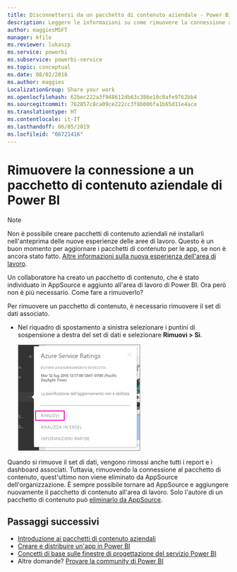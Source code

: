 ```yaml
---
title: Disconnettersi da un pacchetto di contenuto aziendale - Power BI
description: Leggere le informazioni su come rimuovere la connessione a un pacchetto di contenuto aziendale eliminando il relativo set di dati in Power BI.
author: maggiesMSFT
manager: kfile
ms.reviewer: lukaszp
ms.service: powerbi
ms.subservice: powerbi-service
ms.topic: conceptual
ms.date: 08/02/2018
ms.author: maggies
LocalizationGroup: Share your work
ms.openlocfilehash: 62bec222a3f948612db63c386e10c0afe9762bb4
ms.sourcegitcommit: 762857c8ca09ce222cc3f8b006fa1b65d11e4ace
ms.translationtype: HT
ms.contentlocale: it-IT
ms.lasthandoff: 06/05/2019
ms.locfileid: "66721416"
---
```

# <a name="remove-your-connection-to-a-power-bi-organizational-content-pack"></a>Rimuovere la connessione a un pacchetto di contenuto aziendale di Power BI

> [!NOTE]
> Non è possibile creare pacchetti di contenuto aziendali né installarli nell'anteprima delle nuove esperienze delle aree di lavoro. Questo è un buon momento per aggiornare i pacchetti di contenuto per le app, se non è ancora stato fatto. [Altre informazioni sulla nuova esperienza dell'area di lavoro](service-create-the-new-workspaces.md).
> 

Un collaboratore ha creato un pacchetto di contenuto, che è stato individuato in AppSource e aggiunto all'area di lavoro di Power BI. Ora però non è più necessario.  Come fare a rimuoverlo?

Per rimuovere un pacchetto di contenuto, è necessario rimuovere il set di dati associato.  

* Nel riquadro di spostamento a sinistra selezionare i puntini di sospensione a destra del set di dati e selezionare **Rimuovi \> Sì**.  
  
  ![Rimuovere il pacchetto di contenuto](media/service-organizational-content-pack-disconnect/power-bi-remove-organizational-content-pack-dataset.png)

Quando si rimuove il set di dati, vengono rimossi anche tutti i report e i dashboard associati. Tuttavia, rimuovendo la connessione al pacchetto di contenuto, quest'ultimo non viene eliminato da AppSource dell'organizzazione.  È sempre possibile tornare ad AppSource e aggiungere nuovamente il pacchetto di contenuto all'area di lavoro. Solo l'autore di un pacchetto di contenuto può [eliminarlo da AppSource](service-organizational-content-pack-manage-update-delete.md).

## <a name="next-steps"></a>Passaggi successivi
* [Introduzione ai pacchetti di contenuto aziendali](service-organizational-content-pack-introduction.md) 
* [Creare e distribuire un'app in Power BI](service-create-distribute-apps.md) 
* [Concetti di base sulle finestre di progettazione del servizio Power BI](service-basic-concepts.md)  
* Altre domande? [Provare la community di Power BI](http://community.powerbi.com/)

